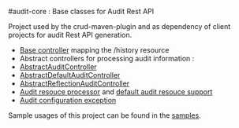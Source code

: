#audit-core : Base classes for Audit Rest API

Project used by the crud-maven-plugin and as dependency of client projects for audit Rest API generation.

* [Base controller](src\main\java\com\octo\tools\audit\AuditControllerBase.java) mapping the /history resource
* Abstract controllers for processing audit information :
 * [AbstractAuditController](src/main/java/com/octo/tools/audit/AbstractAuditController.java)
 * [AbstractDefaultAuditController](src/main/java/com/octo/tools/audit/AbstractDefaultAuditController.java)
 * [AbstractReflectionAuditController](src/main/java/com/octo/tools/audit/AbstractReflectionAuditController.java)
* [Audit resouce processor](src/main/java/com/octo/tools/audit/AuditResourceProcessor.java) and [default audit resouce support](src/main/java/com/octo/tools/audit/AuditResourceSupport.java)
* [Audit configuration exception](src/main/java/com/octo/tools/audit/AuditConfigurationException.java)

Sample usages of this project can be found in the [samples](../sample-app).
